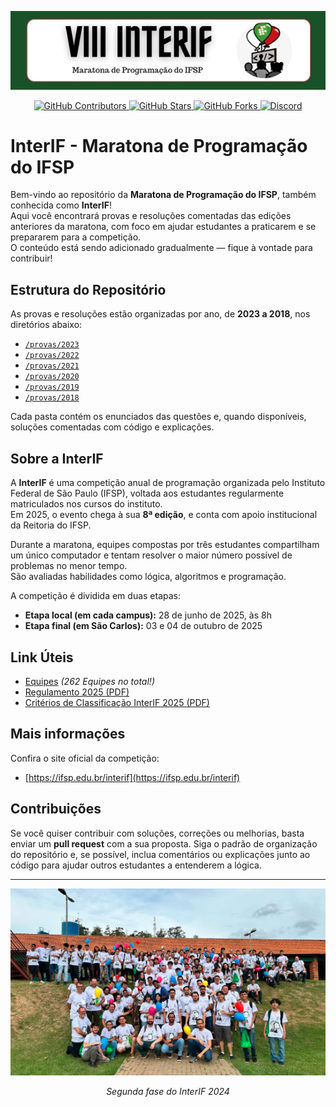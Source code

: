 <p align="center">
  <img src="media/interif.png" alt="InterIF">
</p>

<p align="center">
  <a href="https://github.com/matheusaudibert/interif/graphs/contributors">
    <img src="https://img.shields.io/github/contributors/matheusaudibert/interif?color=195228&logo=github&style=flat-square" alt="GitHub Contributors">
  </a>
  <a href="https://github.com/matheusaudibert/interif/stargazers">
    <img src="https://img.shields.io/github/stars/matheusaudibert/interif?color=195228&logo=github&style=flat-square" alt="GitHub Stars">
  </a>
  <a href="https://github.com/matheusaudibert/interif/forks">
    <img src="https://img.shields.io/github/forks/matheusaudibert/interif?color=195228&logo=github&style=flat-square" alt="GitHub Forks">
  </a>
  <a href="https://discord.gg/t86nFuCrbj">
    <img src="https://custom-icon-badges.demolab.com/discord/1112920281367973900?color=195228&logo=discord&label=Discord&logoColor=white&style=flat-square" alt="Discord">
  </a>
</p>

# InterIF - Maratona de Programação do IFSP

Bem-vindo ao repositório da **Maratona de Programação do IFSP**, também conhecida como **InterIF**!  
Aqui você encontrará provas e resoluções comentadas das edições anteriores da maratona, com foco em ajudar estudantes a praticarem e se prepararem para a competição.  
O conteúdo está sendo adicionado gradualmente — fique à vontade para contribuir!

## Estrutura do Repositório

As provas e resoluções estão organizadas por ano, de **2023 a 2018**, nos diretórios abaixo:

- [`/provas/2023`](./provas/2023)
- [`/provas/2022`](./provas/2022)
- [`/provas/2021`](./provas/2021)
- [`/provas/2020`](./provas/2020)
- [`/provas/2019`](./provas/2019)
- [`/provas/2018`](./provas/2018)

Cada pasta contém os enunciados das questões e, quando disponíveis, soluções comentadas com código e explicações.

## Sobre a InterIF

A **InterIF** é uma competição anual de programação organizada pelo Instituto Federal de São Paulo (IFSP), voltada aos estudantes regularmente matriculados nos cursos do instituto.  
Em 2025, o evento chega à sua **8ª edição**, e conta com apoio institucional da Reitoria do IFSP.

Durante a maratona, equipes compostas por três estudantes compartilham um único computador e tentam resolver o maior número possível de problemas no menor tempo.  
São avaliadas habilidades como lógica, algoritmos e programação.

A competição é dividida em duas etapas:

- **Etapa local (em cada campus):** 28 de junho de 2025, às 8h
- **Etapa final (em São Carlos):** 03 e 04 de outubro de 2025

## Link Úteis

- [Equipes](Equipes.pdf) _(262 Equipes no total!)_
- [Regulamento 2025 (PDF)](Regulamento.pdf)
- [Critérios de Classificação InterIF 2025 (PDF)](Criterios_Classificacao.pdf)

## Mais informações

Confira o site oficial da competição:

- [https://ifsp.edu.br/interif](https://ifsp.edu.br/interif)

## Contribuições

Se você quiser contribuir com soluções, correções ou melhorias, basta enviar um **pull request** com a sua proposta. Siga o padrão de organização do repositório e, se possível, inclua comentários ou explicações junto ao código para ajudar outros estudantes a entenderem a lógica.

<hr>

<p align="center">
  <img src="media/interif_2024.png" alt="Segunda fase">
</p>

<p align="center">
  <i>Segunda fase do InterIF 2024</i>
</p>
